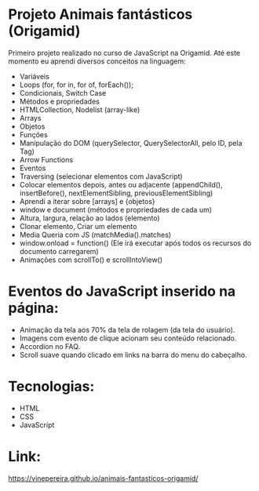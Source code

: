 # Projeto Animais fantásticos (Origamid)
Primeiro projeto realizado no curso de JavaScript na Origamid. Até este momento eu aprendi diversos conceitos na linguagem:
- Variáveis
- Loops (for, for in, for of, forEach());
- Condicionais, Switch Case
- Métodos e propriedades
- HTMLCollection, Nodelist (array-like)
- Arrays
- Objetos
- Funções
- Manipulação do DOM (querySelector, QuerySelectorAll, pelo ID, pela Tag)
- Arrow Functions
- Eventos
- Traversing (selecionar elementos com JavaScript)
- Colocar elementos depois, antes ou adjacente (appendChild(), insertBefore(), nextElementSibling, previousElementSibling)
- Aprendi a iterar sobre [arrays] e {objetos}
- window e document (métodos e propriedades de cada um)
- Altura, largura, relação ao lados (elemento)
- Clonar elemento, Criar um elemento
- Media Queria com JS (matchMedia().matches)
- window.onload = function() (Ele irá executar após todos os recursos do documento carregarem)
- Animações com scrollTo() e scrollIntoView()

# Eventos do JavaScript inserido na página:
- Animação da tela aos 70% da tela de rolagem (da tela do usuário).
- Imagens com evento de clique acionam seu conteúdo relacionado.
- Accordion no FAQ.
- Scroll suave quando clicado em links na barra do menu do cabeçalho.

# Tecnologias:
- HTML
- CSS
- JavaScript

# Link:
https://vinepereira.github.io/animais-fantasticos-origamid/